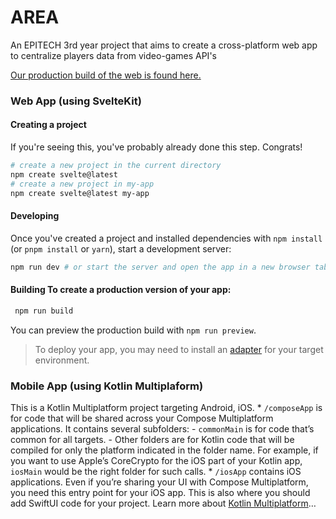 # AREA
An EPITECH 3rd year project that aims to create a cross-platform web app to centralize players data from video-games API's

[Our production build of the web is found here.](https://area-app.vercel.app/)
### Web App (using SvelteKit)
#### Creating a project
If you're seeing this, you've probably already done this step. Congrats!
```bash
# create a new project in the current directory
npm create svelte@latest
# create a new project in my-app
npm create svelte@latest my-app
```
#### Developing
Once you've created a project and installed dependencies with `npm install` (or `pnpm install` or `yarn`), start a development server:
```bash
npm run dev # or start the server and open the app in a new browser tab npm run dev -- --open
```
#### Building To create a production version of your app:
```bash
 npm run build
```
You can preview the production build with `npm run preview`.
> To deploy your app, you may need to install an [adapter](https://kit.svelte.dev/docs/adapters) for your target environment.

### Mobile App (using Kotlin Multiplaform)
This is a Kotlin Multiplatform project targeting Android, iOS. * `/composeApp` is for code that will be shared across your Compose Multiplatform applications. It contains several subfolders: - `commonMain` is for code that’s common for all targets. - Other folders are for Kotlin code that will be compiled for only the platform indicated in the folder name. For example, if you want to use Apple’s CoreCrypto for the iOS part of your Kotlin app, `iosMain` would be the right folder for such calls. * `/iosApp` contains iOS applications. Even if you’re sharing your UI with Compose Multiplatform, you need this entry point for your iOS app. This is also where you should add SwiftUI code for your project. Learn more about [Kotlin Multiplatform](https://www.jetbrains.com/help/kotlin-multiplatform-dev/get-started.html)…

